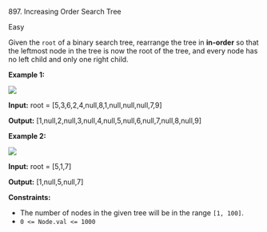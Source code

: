 897\. Increasing Order Search Tree

Easy

Given the `root` of a binary search tree, rearrange the tree in **in-order** so that the leftmost node in the tree is now the root of the tree, and every node has no left child and only one right child.

**Example 1:**

![](https://leetcode-in-java.github.io/src/main/java/g0801_0900/s0897_increasing_order_search_tree/ex1.jpg)

**Input:** root = [5,3,6,2,4,null,8,1,null,null,null,7,9]

**Output:** [1,null,2,null,3,null,4,null,5,null,6,null,7,null,8,null,9] 

**Example 2:**

![](https://leetcode-in-java.github.io/src/main/java/g0801_0900/s0897_increasing_order_search_tree/ex2.jpg)

**Input:** root = [5,1,7]

**Output:** [1,null,5,null,7] 

**Constraints:**

*   The number of nodes in the given tree will be in the range `[1, 100]`.
*   `0 <= Node.val <= 1000`